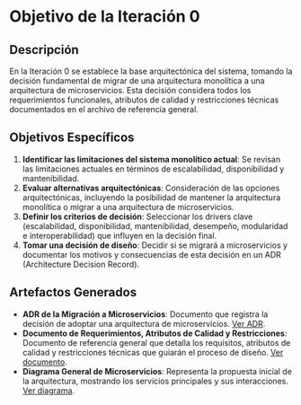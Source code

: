 # Objetivo de la Iteración 0

## Descripción
En la Iteración 0 se establece la base arquitectónica del sistema, tomando la decisión fundamental de migrar de una arquitectura monolítica a una arquitectura de microservicios. Esta decisión considera todos los requerimientos funcionales, atributos de calidad y restricciones técnicas documentados en el archivo de referencia general.

## Objetivos Específicos
1. **Identificar las limitaciones del sistema monolítico actual**: Se revisan las limitaciones actuales en términos de escalabilidad, disponibilidad y mantenibilidad.
2. **Evaluar alternativas arquitectónicas**: Consideración de las opciones arquitectónicas, incluyendo la posibilidad de mantener la arquitectura monolítica o migrar a una arquitectura de microservicios.
3. **Definir los criterios de decisión**: Seleccionar los drivers clave (escalabilidad, disponibilidad, mantenibilidad, desempeño, modularidad e interoperabilidad) que influyen en la decisión final.
4. **Tomar una decisión de diseño**: Decidir si se migrará a microservicios y documentar los motivos y consecuencias de esta decisión en un ADR (Architecture Decision Record).

## Artefactos Generados
- **ADR de la Migración a Microservicios**: Documento que registra la decisión de adoptar una arquitectura de microservicios. [Ver ADR](ADR_Iteracion_0.md).
- **Documento de Requerimientos, Atributos de Calidad y Restricciones**: Documento de referencia general que detalla los requisitos, atributos de calidad y restricciones técnicas que guiarán el proceso de diseño. [Ver documento](../../Doumentacion_Inicial/Requerimientos_Atributos_Calidad_Restricciones.md).
- **Diagrama General de Microservicios**: Representa la propuesta inicial de la arquitectura, mostrando los servicios principales y sus interacciones. [Ver diagrama](Imagenes/Diagrama_Microservicios_generico.jpg).
